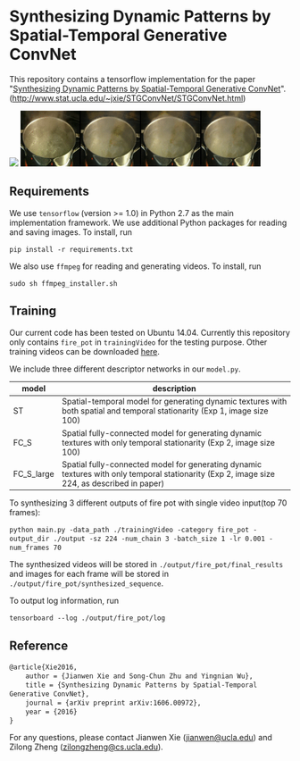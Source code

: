 # Synthesizing Dynamic Patterns by Spatial-Temporal Generative ConvNet
This repository contains a tensorflow implementation for the paper "[Synthesizing Dynamic Patterns by Spatial-Temporal Generative ConvNet](http://www.stat.ucla.edu/~jxie/STGConvNet/STGConvNet_file/doc/STGConvNet.pdf)".
(http://www.stat.ucla.edu/~jxie/STGConvNet/STGConvNet.html)

![](result/fire_pot.gif)
![](result/boiling_water.gif)

## Requirements

We use `tensorflow` (version >= 1.0) in Python 2.7 as the main implementation framework. We use additional Python
packages for reading and saving images. To install, run
```
pip install -r requirements.txt
```
We also use `ffmpeg` for reading and generating videos. To install, run
```
sudo sh ffmpeg_installer.sh
```

## Training
Our current code has been tested on Ubuntu 14.04. Currently this repository only contains `fire_pot` in `trainingVideo`
for the testing purpose. Other training videos can be downloaded [here](http://www.stat.ucla.edu/~jxie/STGConvNet/STGConvNet.html).

We include three different descriptor networks in our `model.py`.

| model      | description |
|------------| ----------------------------------------------------|
|     ST     | Spatial-temporal model for generating dynamic textures with both spatial and temporal stationarity (Exp 1, image size 100)|
|    FC_S    | Spatial fully-connected model for generating  dynamic textures with only temporal stationarity (Exp 2, image size 100) |
| FC_S_large | Spatial fully-connected model for generating  dynamic textures with only temporal stationarity (Exp 2, image size 224, as described in paper) |

To synthesizing 3 different outputs of fire pot with single video input(top 70 frames):
```
python main.py -data_path ./trainingVideo -category fire_pot -output_dir ./output -sz 224 -num_chain 3 -batch_size 1 -lr 0.001 -num_frames 70
```
The synthesized videos will be stored in `./output/fire_pot/final_results` and images for each frame will be stored in
`./output/fire_pot/synthesized_sequence`.

To output log information, run
```
tensorboard --log ./output/fire_pot/log
```

## Reference

    @article{Xie2016,
        author = {Jianwen Xie and Song-Chun Zhu and Yingnian Wu},
        title = {Synthesizing Dynamic Patterns by Spatial-Temporal Generative ConvNet},
        journal = {arXiv preprint arXiv:1606.00972},
        year = {2016}
    }

For any questions, please contact Jianwen Xie (jianwen@ucla.edu) and Zilong Zheng (zilongzheng@cs.ucla.edu).
